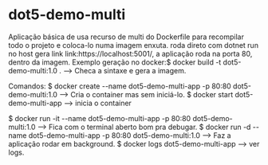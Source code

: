 # dot5-demo-multi
Aplicação básica de usa recurso de multi do Dockerfile para recompilar todo o projeto e coloca-lo numa imagem enxuta.
roda direto com dotnet run no host gera link link:https://localhost:5001/, a aplicação roda na porta 80, dentro da imagem. Exemplo geração no docker:$ docker build -t dot5-demo-multi:1.0 . --> Checa a sintaxe e gera a imagem. 

Comandos:
$ docker create --name dot5-demo-multi-app -p 80:80 dot5-demo-multi:1.0  --> Cria o container mas sem iniciá-lo.
$ docker start dot5-demo-multi-app  --> inicia o container

$ docker run -it --name dot5-demo-multi-app -p 80:80 dot5-demo-multi:1.0 --> Fica com o terminal aberto bom pra debugar.
$ docker run -d --name dot5-demo-multi-app -p 80:80 dot5-demo-multi:1.0  --> Faz a aplicação rodar em background.
$ docker logs dot5-demo-multi-app  --> ver logs.
